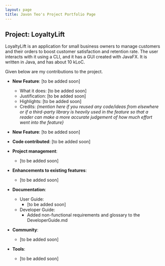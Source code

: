 ```yaml
---
layout: page
title: Javon Teo's Project Portfolio Page
---
```


## Project: LoyaltyLift

LoyaltyLift is an application for small business owners to manage customers and their orders to boost customer satisfaction and retention rate. The user interacts with it using a CLI, and it has a GUI created with JavaFX. It is written in Java, and has about 10 kLoC.

Given below are my contributions to the project.

* **New Feature**: [to be added soon]
    * What it does: [to be added soon]
    * Justification: [to be added soon]
    * Highlights: [to be added soon]
    * Credits: *{mention here if you reused any code/ideas from elsewhere or if a third-party library is heavily used in the feature so that a reader can make a more accurate judgement of how much effort went into the feature}*

* **New Feature**: [to be added soon]

* **Code contributed**: [to be added soon]

* **Project management**:
    * [to be added soon]

* **Enhancements to existing features**:
    * [to be added soon]

* **Documentation**:
    * User Guide:
        * [to be added soon]
    * Developer Guide:
        * Added non-functional requirements and glossary to the DeveloperGuide.md

* **Community**:
    * [to be added soon]

* **Tools**:
    * [to be added soon]
